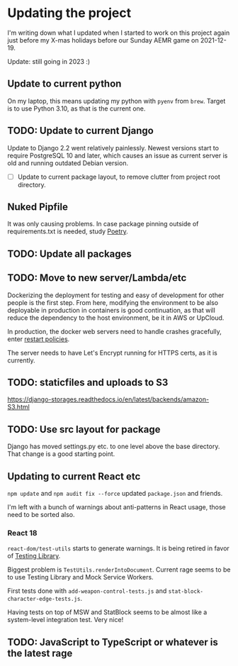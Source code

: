 # Updating the project

I'm writing down what I updated when I started to work on this project again
just before my X-mas holidays before our Sunday AEMR game on 2021-12-19.

Update: still going in 2023 :)

## Update to current python

On my laptop, this means updating my python with `pyenv` from `brew`. Target is to use Python 3.10, as that is the current one.

## TODO: Update to current Django

Update to Django 2.2 went relatively painlessly. Newest versions start to require PostgreSQL 10 and later, which causes an issue as current server is old and running outdated Debian version. 

- [ ] Update to current package layout, to remove clutter from project root directory.

## Nuked Pipfile

It was only causing problems. In case package pinning outside of requirements.txt is needed, study [Poetry](https://python-poetry.org).

## TODO: Update all packages 
## TODO: Move to new server/Lambda/etc

Dockerizing the deployment for testing and easy of development for other people is the first step. From here, modifying the environment to be also deployable in production in containers is good continuation, as that will reduce the dependency to the host environment, be it in AWS or UpCloud.

In production, the docker web servers need to handle crashes gracefully, enter [restart policies](https://docs.docker.com/config/containers/start-containers-automatically/).

The server needs to have Let's Encrypt running for HTTPS certs, as it is currently.

## TODO: staticfiles and uploads to S3
https://django-storages.readthedocs.io/en/latest/backends/amazon-S3.html
## TODO: Use src layout for package

Django has moved settings.py etc. to one level above the base directory. That change is a good starting point.

## Updating to current React etc

`npm update` and `npm audit fix --force` updated `package.json` and friends.

I'm left with a bunch of warnings about anti-patterns in React usage, those 
need to be sorted also.

### React 18

`react-dom/test-utils` starts to generate warnings. It is being retired in favor of [Testing Library](https://testing-library.com/docs/react-testing-library/).

Biggest problem is `TestUtils.renderIntoDocument`. Current rage seems to be to use Testing Library and Mock Service Workers.

First tests done with `add-weapon-control-tests.js` and `stat-block-character-edge-tests.js`.

Having tests on top of MSW and StatBlock seems to be almost like a system-level integration test. Very nice!

## TODO: JavaScript to TypeScript or whatever is the latest rage
